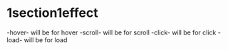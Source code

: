 # 1section1effect

-hover- will be for hover
-scroll- will be for scroll
-click- will be for click
-load- will be for load